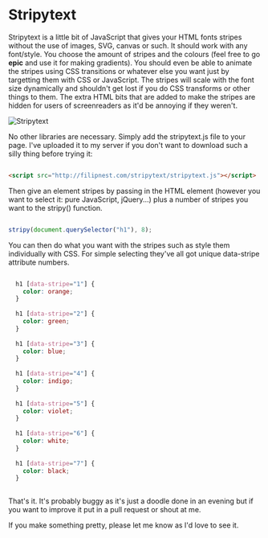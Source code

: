 # Stripytext

Stripytext is a little bit of JavaScript that gives your HTML fonts stripes without the use of images, SVG, canvas or such. It should work with any font/style. You choose the amount of stripes and the colours (feel free to go **epic** and use it for making gradients). You should even be able to animate the stripes using CSS transitions or whatever else you want just by targetting them with CSS or JavaScript. The stripes will scale with the font size dynamically and shouldn't get lost if you do CSS transforms or other things to them. The extra HTML bits that are added to make the stripes are hidden for users of screenreaders as it'd be annoying if they weren't.

![Stripytext](http://filipnest.com/stripytext/demoimage.png)

No other libraries are necessary. Simply add the stripytext.js file to your page. I've uploaded it to my server if you don't want to download such a silly thing before trying it:

```HTML

<script src="http://filipnest.com/stripytext/stripytext.js"></script>

```

Then give an element stripes by passing in the HTML element (however you want to select it: pure JavaScript, jQuery...) plus a number of stripes you want to the stripy() function.

```Javascript

stripy(document.querySelector("h1"), 8);

```

You can then do what you want with the stripes such as style them individually with CSS. For simple selecting they've all got unique data-stripe attribute numbers.

```CSS

  h1 [data-stripe="1"] {
    color: orange;
  }
  
  h1 [data-stripe="2"] {
    color: green;
  }
  
  h1 [data-stripe="3"] {
    color: blue;
  }
  
  h1 [data-stripe="4"] {
    color: indigo;
  }
  
  h1 [data-stripe="5"] {
    color: violet;
  }
  
  h1 [data-stripe="6"] {
    color: white;
  }
  
  h1 [data-stripe="7"] {
    color: black;
  }
  
  ```
  
That's it. It's probably buggy as it's just a doodle done in an evening but if you want to improve it put in a pull request or shout at me.

If you make something pretty, please let me know as I'd love to see it.
